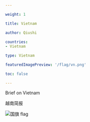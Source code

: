 ```yaml
---

weight: 1

title: Vietnam

author: Qiushi 

countries: 
- Vietnam

type: Vietnam

featuredImagePreview: '/flag/vn.png'

toc: false 

---
```


Brief on Vietnam

越南简报 

<!--more-->

![国旗 flag](/flag/vn.png)